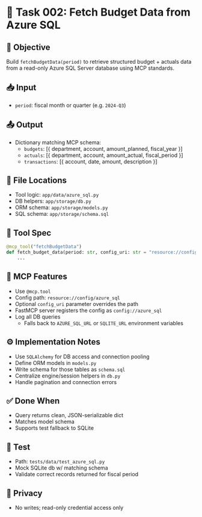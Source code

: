 # 🧾 Task 002: Fetch Budget Data from Azure SQL

## 🎯 Objective
Build `fetchBudgetData(period)` to retrieve structured budget + actuals data from a read-only Azure SQL Server database using MCP standards.

## 📥 Input
- `period`: fiscal month or quarter (e.g. `2024-Q3`)

## 📤 Output
- Dictionary matching MCP schema:
  - `budgets`: [{ department, account, amount_planned, fiscal_year }]
  - `actuals`: [{ department, account, amount_actual, fiscal_period }]
  - `transactions`: [{ account, date, amount, description }]

## 📁 File Locations
- Tool logic: `app/data/azure_sql.py`
- DB helpers: `app/storage/db.py`
- ORM schema: `app/storage/models.py`
- SQL schema: `app/storage/schema.sql`

## 🔧 Tool Spec
```python
@mcp_tool("fetchBudgetData")
def fetch_budget_data(period: str, config_uri: str = "resource://config/azure_sql") -> dict:
    ...
```

## 🔁 MCP Features
- Use `@mcp.tool`
- Config path: `resource://config/azure_sql`
- Optional `config_uri` parameter overrides the path
- FastMCP server registers the config as `config://azure_sql`
- Log all DB queries
  - Falls back to `AZURE_SQL_URL` or `SQLITE_URL` environment variables

## ⚙️ Implementation Notes
- Use `SQLAlchemy` for DB access and connection pooling
- Define ORM models in `models.py`
- Write schema for those tables as `schema.sql`
- Centralize engine/session helpers in `db.py`
- Handle pagination and connection errors

## ✅ Done When
- Query returns clean, JSON-serializable dict
- Matches model schema
- Supports test fallback to SQLite

## 🧪 Test
- Path: `tests/data/test_azure_sql.py`
- Mock SQLite db w/ matching schema
- Validate correct records returned for fiscal period

## 🔐 Privacy
- No writes; read-only credential access only